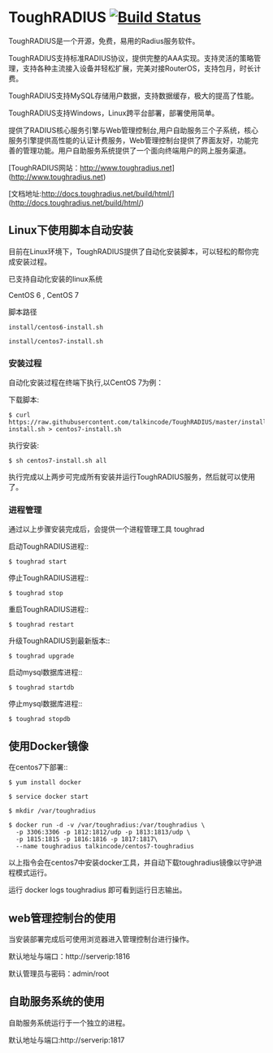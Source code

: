 # ToughRADIUS  [![Build Status](https://travis-ci.org/talkincode/ToughRADIUS.svg?branch=master)](https://travis-ci.org/talkincode/ToughRADIUS)

ToughRADIUS是一个开源，免费，易用的Radius服务软件。

ToughRADIUS支持标准RADIUS协议，提供完整的AAA实现。支持灵活的策略管理，支持各种主流接入设备并轻松扩展，完美对接RouterOS，支持包月，时长计费。

ToughRADIUS支持MySQL存储用户数据，支持数据缓存，极大的提高了性能。

ToughRADIUS支持Windows，Linux跨平台部署，部署使用简单。

提供了RADIUS核心服务引擎与Web管理控制台,用户自助服务三个子系统，核心服务引擎提供高性能的认证计费服务，Web管理控制台提供了界面友好，功能完善的管理功能。用户自助服务系统提供了一个面向终端用户的网上服务渠道。

[ToughRADIUS网站：http://www.toughradius.net] (http://www.toughradius.net)

[文档地址:http://docs.toughradius.net/build/html/] (http://docs.toughradius.net/build/html/)

## Linux下使用脚本自动安装

目前在Linux环境下，ToughRADIUS提供了自动化安装脚本，可以轻松的帮你完成安装过程。

已支持自动化安装的linux系统

CentOS 6 , CentOS 7

脚本路径

    install/centos6-install.sh

    install/centos7-install.sh
    
### 安装过程

自动化安装过程在终端下执行,以CentOS 7为例：

下载脚本:

    $ curl https://raw.githubusercontent.com/talkincode/ToughRADIUS/master/install/centos7-install.sh > centos7-install.sh

执行安装:

    $ sh centos7-install.sh all

执行完成以上两步可完成所有安装并运行ToughRADIUS服务，然后就可以使用了。

### 进程管理

通过以上步骤安装完成后，会提供一个进程管理工具 toughrad

启动ToughRADIUS进程::

    $ toughrad start

停止ToughRADIUS进程::

    $ toughrad stop

重启ToughRADIUS进程::

    $ toughrad restart
    
升级ToughRADIUS到最新版本::

    $ toughrad upgrade    

启动mysql数据库进程::

    $ toughrad startdb

停止mysql数据库进程::

    $ toughrad stopdb

## 使用Docker镜像 

在centos7下部署::

    $ yum install docker

    $ service docker start

    $ mkdir /var/toughradius

    $ docker run -d -v /var/toughradius:/var/toughradius \
      -p 3306:3306 -p 1812:1812/udp -p 1813:1813/udp \
      -p 1815:1815 -p 1816:1816 -p 1817:1817\
      --name toughradius talkincode/centos7-toughradius 

以上指令会在centos7中安装docker工具，并自动下载toughradius镜像以守护进程模式运行。

运行 docker logs toughradius 即可看到运行日志输出。


## web管理控制台的使用

当安装部署完成后可使用浏览器进入管理控制台进行操作。

默认地址与端口：http://serverip:1816
    
默认管理员与密码：admin/root

## 自助服务系统的使用

自助服务系统运行于一个独立的进程。

默认地址与端口:http://serverip:1817

